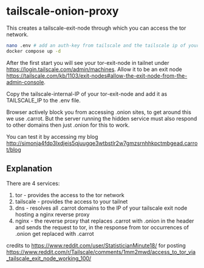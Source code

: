 # tailscale-onion-proxy

This creates a tailscale-exit-node through which you can access the tor network.

``` bash
nano .env # add an auth-key from tailscale and the tailscale ip of your new exit-node
docker compose up -d
```

After the first start you will see your tor-exit-node in tailnet under https://login.tailscale.com/admin/machines.
Allow it to be an exit node https://tailscale.com/kb/1103/exit-nodes#allow-the-exit-node-from-the-admin-console.

Copy the tailscale-internal-IP of your tor-exit-node and add it as TAILSCALE_IP to the .env file.

Browser actively block you from accessing .onion sites, to get around this we use .carrot.
But the server running the hidden service must also respond to other domains then just .onion for this to work.

You can test it by accessing my blog http://simonja4fdp3lxdjeis5qjuugqe3wtbstlr2w7gmzsrnhhkpctmbgead.carrot/blog

## Explanation

There are 4 services:
1. tor - provides the access to the tor network
2. tailscale - provides the access to your tailnet
3. dns - resolves all .carrot domains to the IP of your tailscale exit node hosting a nginx reverse proxy
4. nginx - the reverse proxy that replaces .carrot with .onion in the header and sends the request to tor, in the response from tor occurrences of .onion get replaced with .carrot

credits to https://www.reddit.com/user/StatisticianMinute18/ for posting https://www.reddit.com/r/Tailscale/comments/1mm2mwd/access_to_tor_via_tailscale_exit_node_working_100/
